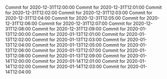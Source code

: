 Commit for 2020-12-31T12:00:00
Commit for 2020-12-31T12:01:00
Commit for 2020-12-31T12:02:00
Commit for 2020-12-31T12:03:00
Commit for 2020-12-31T12:04:00
Commit for 2020-12-31T12:05:00
Commit for 2020-12-31T12:06:00
Commit for 2020-12-31T12:07:00
Commit for 2020-12-31T12:08:00
Commit for 2020-12-31T12:09:00
Commit for 2020-01-13T12:00:00
Commit for 2020-01-13T12:01:00
Commit for 2020-01-13T12:02:00
Commit for 2020-01-13T12:03:00
Commit for 2020-01-13T12:04:00
Commit for 2020-01-13T12:05:00
Commit for 2020-01-13T12:06:00
Commit for 2020-01-13T12:07:00
Commit for 2020-01-13T12:08:00
Commit for 2020-01-13T12:09:00
Commit for 2020-01-14T12:00:00
Commit for 2020-01-14T12:01:00
Commit for 2020-01-14T12:02:00
Commit for 2020-01-14T12:03:00
Commit for 2020-01-14T12:04:00
